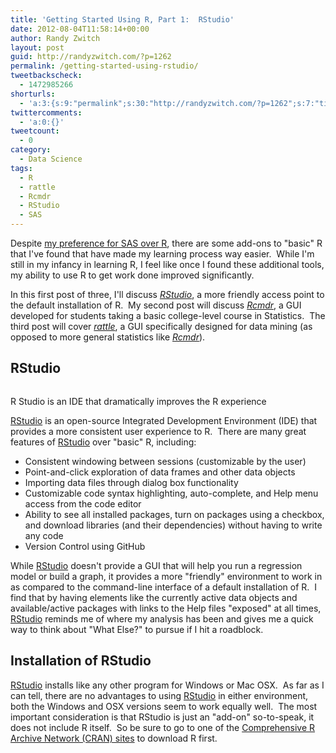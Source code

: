 ```yaml
---
title: 'Getting Started Using R, Part 1:  RStudio'
date: 2012-08-04T11:58:14+00:00
author: Randy Zwitch
layout: post
guid: http://randyzwitch.com/?p=1262
permalink: /getting-started-using-rstudio/
tweetbackscheck:
  - 1472985266
shorturls:
  - 'a:3:{s:9:"permalink";s:30:"http://randyzwitch.com/?p=1262";s:7:"tinyurl";s:26:"http://tinyurl.com/cfcxjad";s:4:"isgd";s:19:"http://is.gd/1eSVJo";}'
twittercomments:
  - 'a:0:{}'
tweetcount:
  - 0
category:
  - Data Science
tags:
  - R
  - rattle
  - Rcmdr
  - RStudio
  - SAS
---
```

Despite [my preference for SAS over R](http://randyzwitch.com/learning-r-sas/ "Learning R has really made me appreciate SAS"), there are some add-ons to "basic" R that I've found that have made my learning process way easier.  While I'm still in my infancy in learning R, I feel like once I found these additional tools, my ability to use R to get work done improved significantly.

In this first post of three, I'll discuss <a title="R Studio main site" href="http://rstudio.org/" target="_blank"><em>RStudio</em></a>, a more friendly access point to the default installation of R.  My second post will discuss <a title="Rcmdr download at CRAN" href="http://cran.r-project.org/web/packages/Rcmdr/index.html" target="_blank"><em>Rcmdr</em></a>, a GUI developed for students taking a basic college-level course in Statistics.  The third post will cover <a title="rattle download CRAN" href="http://cran.r-project.org/web/packages/rattle/index.html" target="_blank"><em>rattle</em></a>, a GUI specifically designed for data mining (as opposed to more general statistics like <a title="Rcmdr download at CRAN" href="http://cran.r-project.org/web/packages/Rcmdr/index.html" target="_blank"><em>Rcmdr</em></a>).

## RStudio

<div id="attachment_1266" style="width: 510px" class="wp-caption aligncenter">
  <img class="size-full wp-image-1266" title="r-studio" src="http://i2.wp.com/randyzwitch.com/wp-content/uploads/2012/08/r-studio.png?fit=500%2C313" alt="" srcset="http://i2.wp.com/randyzwitch.com/wp-content/uploads/2012/08/r-studio.png?w=500 500w, http://i2.wp.com/randyzwitch.com/wp-content/uploads/2012/08/r-studio.png?resize=150%2C93 150w, http://i2.wp.com/randyzwitch.com/wp-content/uploads/2012/08/r-studio.png?resize=300%2C187 300w, http://i2.wp.com/randyzwitch.com/wp-content/uploads/2012/08/r-studio.png?resize=479%2C300 479w" sizes="(max-width: 500px) 100vw, 500px" data-recalc-dims="1" />

  <p class="wp-caption-text">
    R Studio is an IDE that dramatically improves the R experience
  </p>
</div>

<a title="R Studio download" href="http://rstudio.org/download/" target="_blank">RStudio</a> is an open-source Integrated Development Environment (IDE) that provides a more consistent user experience to R.  There are many great features of <a title="R Studio download" href="http://rstudio.org/download/" target="_blank">RStudio</a> over "basic" R, including:

  * Consistent windowing between sessions (customizable by the user)
  * Point-and-click exploration of data frames and other data objects
  * Importing data files through dialog box functionality
  * Customizable code syntax highlighting, auto-complete, and Help menu access from the code editor
  * Ability to see all installed packages, turn on packages using a checkbox, and download libraries (and their dependencies) without having to write any code
  * Version Control using GitHub





While <a title="R Studio download" href="http://rstudio.org/download/" target="_blank">RStudio</a> doesn't provide a GUI that will help you run a regression model or build a graph, it provides a more "friendly" environment to work in as compared to the command-line interface of a default installation of R.  I find that by having elements like the currently active data objects and available/active packages with links to the Help files "exposed" at all times, [RStudio](http://rstudio.org/download/ "R Studio download") reminds me of where my analysis has been and gives me a quick way to think about "What Else?" to pursue if I hit a roadblock.

## Installation of RStudio

<a title="R Studio download" href="http://rstudio.org/download/" target="_blank">RStudio</a> installs like any other program for Windows or Mac OSX.  As far as I can tell, there are no advantages to using <a title="R Studio download" href="http://rstudio.org/download/" target="_blank">RStudio</a> in either environment, both the Windows and OSX versions seem to work equally well.  The most important consideration is that RStudio is just an "add-on" so-to-speak, it does not include R itself.  So be sure to go to one of the <a title="CRAN downloads for R" href="http://cran.cs.wwu.edu/" target="_blank">Comprehensive R Archive Network (CRAN) sites</a> to download R first.
